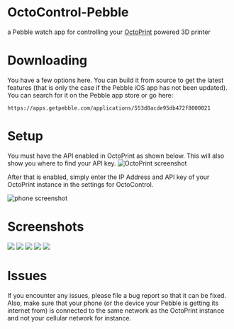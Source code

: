 # OctoControl-Pebble
a Pebble watch app for controlling your [OctoPrint](https://github.com/foosel/OctoPrint) powered 3D printer

# Downloading
You have a few options here. You can build it from source to get the latest features (that is only the case if the Pebble iOS app has not been updated). You can search for it on the Pebble app store or go here:
```
https://apps.getpebble.com/applications/553d8acde95db472f8000021
```

# Setup

You must have the API enabled in OctoPrint as shown below. This will also show you where to find your API key.
![OctoPrint screenshot](https://raw.githubusercontent.com/quillford/OctoControl-Pebble/master/graphics/instructions/octoprint-enable.png)

After that is enabled, simply enter the IP Address and API key of your OctoPrint instance in the settings for OctoControl.

![phone screenshot](https://raw.githubusercontent.com/quillford/OctoControl-Pebble/master/graphics/instructions/phone-settings.PNG)

# Screenshots
![](https://raw.githubusercontent.com/quillford/OctoControl-Pebble/master/graphics/screenshots/main-menu.png) ![](https://raw.githubusercontent.com/quillford/OctoControl-Pebble/master/graphics/screenshots/main-menu2.png) ![](https://raw.githubusercontent.com/quillford/OctoControl-Pebble/master/graphics/screenshots/jog.png) ![](https://github.com/quillford/OctoControl-Pebble/raw/master/graphics/screenshots/shortcuts-menu.png) ![](https://github.com/quillford/OctoControl-Pebble/raw/master/graphics/screenshots/help.png)

# Issues
If you encounter any issues, please file a bug report so that it can be fixed. Also, make sure that your phone (or the device your Pebble is getting its internet from) is connected to the same network as the OctoPrint instance and not your cellular network for instance.
